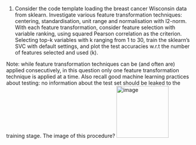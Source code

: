 1. Consider the code template loading the breast cancer Wisconsin data from sklearn.
Investigate various feature transformation techniques: centering, standardisation, unit range and normalisation with l2-norm. 
With each feature transformation, consider feature selection with variable ranking, using squared Pearson correlation as the criterion. 
Selecting top-k variables with k ranging from 1 to 30, train the sklearn’s SVC with default settings, and plot the test accuracies w.r.t the number of features selected and used (k).

Note: while feature transformation techniques can be (and often are) applied consecutively, in this question only one feature transformation technique is applied at a time. 
Also recall good machine learning practices about testing: no information about the test set should be leaked to the training stage.
The image of this procedure?
<img width="140" alt="image" src="https://github.com/Raulllllll/Machine-Learning-supervised-methods-/assets/48178795/55f55054-2871-47ce-90a5-94719b3a494c">


